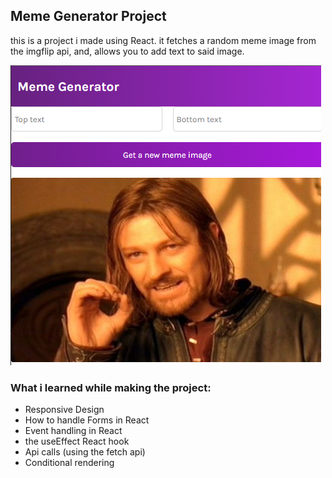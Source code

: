 ## Meme Generator Project
this is a project i made using React.
it fetches a random meme image from the imgflip api, and, allows you to add text to said image.

![App Screenshot](./App-screenshot.png "app-screenshot")

### What i learned while making the project:
+ Responsive Design
+ How to handle Forms in React
+ Event handling in React
+ the useEffect React hook
+ Api calls (using the fetch api)
+ Conditional rendering
